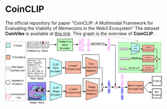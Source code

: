 # CoinCLIP
The official repository for paper "CoinCLIP: A Multimodal Framework for Evaluating the Viability of Memecoins in the Web3 Ecosystem"
The dataset **CoinVibe** is available at [this link](https://drive.google.com/drive/folders/1VgRW0j28XpzZ5qk6mUQA0bkfUCtg-tfA?usp=drive_link).
This graph is the overview of **CoinCLIP**.
![**CoinCLIP**](https://github.com/hwlongCUHK/CoinCLIP/blob/7db419154e12f6e9b687c23e12ae7c76fc06be44/code/overview.png)

